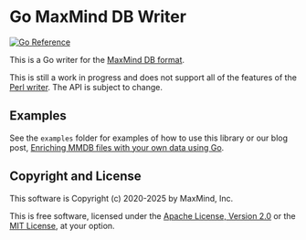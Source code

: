 # Go MaxMind DB Writer

[![Go Reference](https://pkg.go.dev/badge/github.com/maxmind/mmdbwriter.svg)](https://pkg.go.dev/github.com/maxmind/mmdbwriter)

This is a Go writer for the [MaxMind DB format](https://github.com/maxmind/MaxMind-DB).

This is still a work in progress and does not support all of the features
of the [Perl writer](https://github.com/maxmind/MaxMind-DB-Reader-perl). The
API is subject to change.

## Examples

See the `examples` folder for examples of how to use this library or our blog
post,
[Enriching MMDB files with your own data using Go](https://blog.maxmind.com/2020/09/01/enriching-mmdb-files-with-your-own-data-using-go/).

## Copyright and License

This software is Copyright (c) 2020-2025 by MaxMind, Inc.

This is free software, licensed under the [Apache License, Version
2.0](LICENSE-APACHE) or the [MIT License](LICENSE-MIT), at your option.
